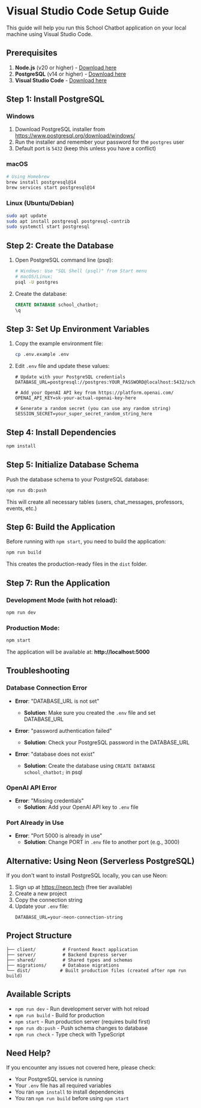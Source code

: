 # Visual Studio Code Setup Guide

This guide will help you run this School Chatbot application on your local machine using Visual Studio Code.

## Prerequisites

1. **Node.js** (v20 or higher) - [Download here](https://nodejs.org/)
2. **PostgreSQL** (v14 or higher) - [Download here](https://www.postgresql.org/download/)
3. **Visual Studio Code** - [Download here](https://code.visualstudio.com/)

## Step 1: Install PostgreSQL

### Windows
1. Download PostgreSQL installer from https://www.postgresql.org/download/windows/
2. Run the installer and remember your password for the `postgres` user
3. Default port is `5432` (keep this unless you have a conflict)

### macOS
```bash
# Using Homebrew
brew install postgresql@14
brew services start postgresql@14
```

### Linux (Ubuntu/Debian)
```bash
sudo apt update
sudo apt install postgresql postgresql-contrib
sudo systemctl start postgresql
```

## Step 2: Create the Database

1. Open PostgreSQL command line (psql):
   ```bash
   # Windows: Use "SQL Shell (psql)" from Start menu
   # macOS/Linux:
   psql -U postgres
   ```

2. Create the database:
   ```sql
   CREATE DATABASE school_chatbot;
   \q
   ```

## Step 3: Set Up Environment Variables

1. Copy the example environment file:
   ```bash
   cp .env.example .env
   ```

2. Edit `.env` file and update these values:

   ```env
   # Update with your PostgreSQL credentials
   DATABASE_URL=postgresql://postgres:YOUR_PASSWORD@localhost:5432/school_chatbot
   
   # Add your OpenAI API key from https://platform.openai.com/
   OPENAI_API_KEY=sk-your-actual-openai-key-here
   
   # Generate a random secret (you can use any random string)
   SESSION_SECRET=your_super_secret_random_string_here
   ```

## Step 4: Install Dependencies

```bash
npm install
```

## Step 5: Initialize Database Schema

Push the database schema to your PostgreSQL database:

```bash
npm run db:push
```

This will create all necessary tables (users, chat_messages, professors, events, etc.)

## Step 6: Build the Application

Before running with `npm start`, you need to build the application:

```bash
npm run build
```

This creates the production-ready files in the `dist` folder.

## Step 7: Run the Application

### Development Mode (with hot reload):
```bash
npm run dev
```

### Production Mode:
```bash
npm start
```

The application will be available at: **http://localhost:5000**

## Troubleshooting

### Database Connection Error
- **Error**: "DATABASE_URL is not set"
  - **Solution**: Make sure you created the `.env` file and set DATABASE_URL

- **Error**: "password authentication failed"
  - **Solution**: Check your PostgreSQL password in the DATABASE_URL

- **Error**: "database does not exist"
  - **Solution**: Create the database using `CREATE DATABASE school_chatbot;` in psql

### OpenAI API Error
- **Error**: "Missing credentials"
  - **Solution**: Add your OpenAI API key to `.env` file

### Port Already in Use
- **Error**: "Port 5000 is already in use"
  - **Solution**: Change PORT in `.env` file to another port (e.g., 3000)

## Alternative: Using Neon (Serverless PostgreSQL)

If you don't want to install PostgreSQL locally, you can use Neon:

1. Sign up at https://neon.tech (free tier available)
2. Create a new project
3. Copy the connection string
4. Update your `.env` file:
   ```env
   DATABASE_URL=your-neon-connection-string
   ```

## Project Structure

```
├── client/          # Frontend React application
├── server/          # Backend Express server
├── shared/          # Shared types and schemas
├── migrations/      # Database migrations
└── dist/           # Built production files (created after npm run build)
```

## Available Scripts

- `npm run dev` - Run development server with hot reload
- `npm run build` - Build for production
- `npm start` - Run production server (requires build first)
- `npm run db:push` - Push schema changes to database
- `npm run check` - Type check with TypeScript

## Need Help?

If you encounter any issues not covered here, please check:
- Your PostgreSQL service is running
- Your `.env` file has all required variables
- You ran `npm install` to install dependencies
- You ran `npm run build` before using `npm start`

